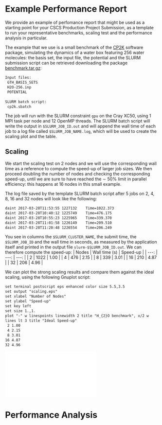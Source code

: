 # Example Performance Report

We provide an example of perfomance report that might be used as a starting point for your CSCS Production Project Submission, 
as a template to run your representative benchmarks, scaling test and the performance analysis in particular.

The example that we use is a small benchmark of the [CP2K](www.cp2k.org) software package, simulating the dynamics of a 
water box featuring 256 water molecules: the basis set, the input file, the potential and the SLURM submission script 
can be retrieved downloading the package [benchmark.tar.gz](benchmark.tar.gz):
```text
Input files:
 GTH_BASIS_SETS
 H2O-256.inp
 POTENTIAL

SLURM batch script:
 cp2k.sbatch
```

The job will run with the SLURM constraint `gpu` on the Cray XC50, using 1 MPI task per node and 12 OpenMP threads. 
The SLURM batch script will write the output in `$SLURM_JOB_ID.out` and will append the wall time of each job
to a log file called `$SLURM_JOB_NAME.log`, which will be used to create the scaling plot and the table.

## Scaling

We start the scaling test on 2 nodes and we will use the corresponding wall time as a reference to compute 
the speed-up of larger job sizes. We then proceed doubling the number of nodes and checking the corresponding speed-up, 
until we are sure to have reached the ∼ 50% limit in parallel efficiency: this happens at 16 nodes in this small example.

The log file saved by the template SLURM batch script after 5 jobs on 2, 4, 8, 16 and 32 nodes will look like the following:
```text
daint 2017-03-28T11:53:55 1227132 	 Time=1022.373
daint 2017-03-28T10:40:12 1225749 	 Time=476.175
daint 2017-03-28T10:55:23 1225965 	 Time=339.370
daint 2017-03-28T11:01:58 1226149 	 Time=209.510
daint 2017-03-28T11:20:48 1226554 	 Time=206.249
```
You see in columns the `$SLURM_CLUSTER_NAME`, the submit time, the `$SLURM_JOB_ID` and the wall time in seconds, as measured 
by the application itself and printed in the output file `slurm-$SLURM_JOB_ID.out`. We can therefore compute the speed-up:
| Nodes | Wall time (s) | Speed-up |
| ---: | ---: | ---: |
|    2 | 1022 | 1.00 |
|    4 |  476 | 2.15 |
|    8 |  339 | 3.01 |
|   16 |  210 | 4.87 |
|   32 |  206 | 4.96 |

We can plot the strong scaling results and compare them against the ideal scaling, using the following Gnuplot script:
```gnuplot
set terminal postscript eps enhanced color size 5.5,3.5
set output "scaling.eps"
set xlabel "Number of Nodes"
set ylabel "Speed-up"
set key left
set size 1.,1.
plot "-" w linespoints linewidth 2 title "H_{2}O benchmark", x/2 w lines lt 3 title "Ideal Speed-up"
 2 1.00 
 4 2.15
 8 3.01
16 4.87 
32 4.96
```

![Strong scaling vs. ideal scaling](scaling.pdf)

# Performance Analysis

